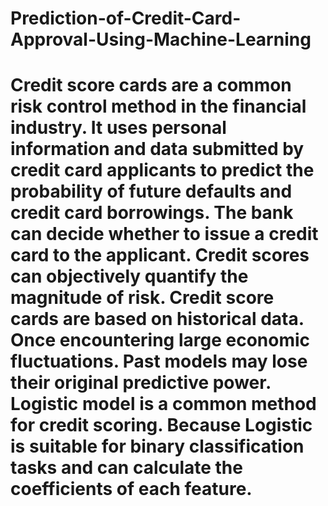 # Prediction-of-Credit-Card-Approval-Using-Machine-Learning
# Credit score cards are a common risk control method in the financial industry. It uses personal information and data submitted by credit card applicants to predict the probability of future defaults and credit card borrowings. The bank can decide whether to issue a credit card to the applicant. Credit scores can objectively quantify the magnitude of risk. Credit score cards are based on historical data. Once encountering large economic fluctuations. Past models may lose their original predictive power. Logistic model is a common method for credit scoring. Because Logistic is suitable for binary classification tasks and can calculate the coefficients of each feature.
